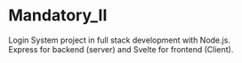 # Mandatory_II
Login System project in full stack development with Node.js.<br>
Express for backend (server) and Svelte for frontend (Client).